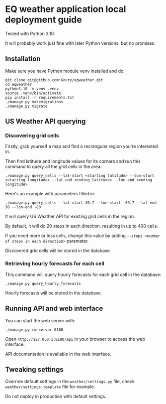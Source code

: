 # EQ weather application local deployment guide

Tested with Python 3.10.

It will probably work just fine with later Python versions, but no promises.

## Installation

Make sure you have Python module venv installed and do:

```
git clone git@github.com:Goury/eqweather.git
cd eqweather
python3.10 -m venv .venv
source .venv/bin/activate
pip install -r requirements.txt 
./manage.py makemigrations
./manage.py migrate
```

## US Weather API querying

### Discovering grid cells

Firstly, grab yourself a map and find a recrangular region you're interested in.

Then find latitude and longitude values for its corners and run this command to query all the grid cells in the area:

```
./manage.py query_cells --lat-start <starting latitude> --lon-start <starting longitude> --lat-end <ending latitude> --lon-end <ending longitude>
```

Here's an example with parameters filled in:

```
./manage.py query_cells --lat-start 39.7 --lon-start -89.7 --lat-end 38 --lon-end -88
```

It will query US Weather API for existing grid cells in the region.

By default, it will do 20 steps in each direction, resulting in up to 400 cells.

If you need more or less cells, change this value by adding `--steps <number of steps in each direction>` parameter.

Discovered grid cells will be stored in the database.

### Retrieving hourly forecasts for each cell 

This command will query hourly forecasts for each grid cell in the database:

```
./manage.py query_hourly_forecasts
```

Hourly forecasts will be stored in the database.

## Running API and web interface

You can start the web server with:

```
./manage.py runserver 8100
```

Open `http://127.0.0.1:8100/api` in your browser to access the web interface.

API documentation is available in the web interface.

## Tweaking settings

Override default settings in the `weather/settings.py` file, check `weather/settings.template` file for example.

Do not deploy in production with default settings.
